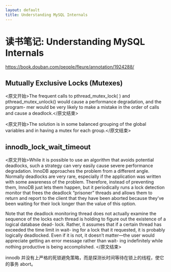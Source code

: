 ```yaml
---
layout: default
title: Understanding MySQL Internals
---
```


# 读书笔记: Understanding MySQL Internals

<https://book.douban.com/people/fleure/annotation/1924288/>
## Mutually Exclusive Locks (Mutexes)

<原文开始>The frequent calls to pthread_mutex_lock( ) and pthread_mutex_unlock() would cause a performance degradation, and the program- mer would be very likely to make a mistake in the order of calls and cause a deadlock.</原文结束>

<原文开始>The solution is in some balanced grouping of the global variables and in having a mutex for each group.</原文结束>


## innodb_lock_wait_timeout

<原文开始>While it is possible to use an algorithm that avoids potential deadlocks, such a strategy can very easily cause severe performance degradation. InnoDB approaches the problem from a different angle. Normally deadlocks are very rare, especially if the application was written with some awareness of the problem. Therefore, instead of preventing them, InnoDB just lets them happen, but it periodically runs a lock detection monitor that frees the deadlock “prisoner” threads and allows them to return and report to the client that they have been aborted because they’ve been waiting for their lock longer than the value of this option.

Note that the deadlock monitoring thread does not actually examine the sequence of the locks each thread is holding to figure out the existence of a logical database dead- lock. Rather, it assumes that if a certain thread has exceeded the time limit in wait- ing for a lock that it requested, it is probably logically deadlocked. Even if it is not, it doesn’t matter—the user would appreciate getting an error message rather than wait- ing indefinitely while nothing productive is being accomplished.
</原文结束>

innodb 并没有上严格的死锁避免策略，而是探测长时间等待在锁上的线程，使它的事务 abort。